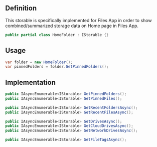 ## Definition

This storable is specifically implemented for Files App in order to show combined/summarized storage data on Home page in Files App.

```c#
public partial class HomeFolder : IStorable {}
```

## Usage

```c#
var folder = new HomeFolder();
var pinnedFolders = folder.GetPinnedFolders();
```

## Implementation

```c#
public IAsyncEnumerable<IStorable> GetPinnedFolders();
public IAsyncEnumerable<IStorable> GetPinnedFiles();

public IAsyncEnumerable<IStorable> GetRecentFoldersAsync();
public IAsyncEnumerable<IStorable> GetRecentFilesAsync();

public IAsyncEnumerable<IStorable> GetDrivesAsync();
public IAsyncEnumerable<IStorable> GetCloudDrivesAsync();
public IAsyncEnumerable<IStorable> GetNetworkDrivesAsync();

public IAsyncEnumerable<IStorable> GetFileTagsAsync();
```